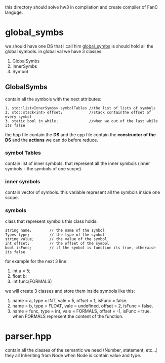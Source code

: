 this directory should solve hw3 in compliation and create compiler of FanC languge.

# global_symbs #

we should have one DS that i call him [global_symbs](global_symbs.hpp) is should hold all the global symbols. 
in global val we have 3 classes:
1. GlobalSymbs
2. InnerSymbs
3. Symbol
## GlobalSymbs ##
contain all the symbols with the next attributes:

    1. std::list<InnerSymbs> symbolTables //the list of lists of symbols 
    2. std::stack<int> offset;            //stack containthe offset of every symbol
    3. static bool in_while;              //when we out of the last while its false
the hpp file contain the **DS** and the cpp file contain the **constructor of the DS** and the **actions** we can do before reduce.
### symbol Tables ###
contain list of inner symbols. that represent all the inner symbols (inner symbols - the symbols of one scope).

### inner symbols ###
contain vector of symbols. this variable represent all the symbols inside one scope.

### symbols ###
class that represent symbols this class holds:

    string name;        // the name of the symbol
    Types type;         // the type of the symbol
    string value;       // the value of the symbol
    int offset;         // the offset of the symbol
    bool isFunc;        // if the symbol is function its true, otherwise its false
for example for the next 3 line:
1. int a = 5;
2. float b;
3. int func(FORMALS)

we will create 3 classes and store them inside symbols like this:
1. name = a, type = INT, vale = 5, offset = 1, isFunc = false.
2. name = b, type = FLOAT, vale = undefined, offset = 2, isFunc = false.
3. name = func, type = int, vale = FORMALS, offset = -1, isFunc = true.
when FORMALS represent the content of the function.

# parser.hpp #
contain all the classes of the semantic we need (Number, statement, etc...) they all Inheriting from Node when Node is contain value and type.